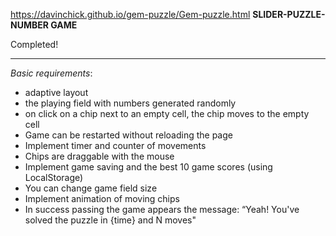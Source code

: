 
https://davinchick.github.io/gem-puzzle/Gem-puzzle.html
**SLIDER-PUZZLE-NUMBER GAME**


Completed!
___________________________________________________________________________________
*Basic requirements*:
- adaptive layout
- the playing field with numbers generated randomly
- on click on a chip next to an empty cell, the chip
  moves to the empty cell
- Game can be restarted without reloading the page
- Implement timer and counter of movements
- Chips are draggable with the mouse
- Implement game saving and the best 10 game scores 
  (using LocalStorage)
- You can change game field size 
- Implement animation of moving chips
- In success passing the game appears the message: 
  “Yeah! You've solved the puzzle in {time} and N moves"
